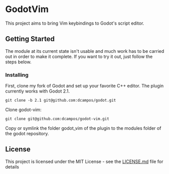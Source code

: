 # GodotVim

This project aims to bring Vim keybindings to Godot's script editor.

## Getting Started

The module at its current state isn't usable and much work has to be carried out in order to make it complete. If you want to try it out, just follow the steps below.


### Installing

First, clone my fork of Godot and set up your favorite C++ editor. The plugin currently works with Godot 2.1.


```
git clone -b 2.1 git@github.com:dcampos/godot.git
```

Clone godot-vim:

```
git clone git@github.com:dcampos/godot-vim.git
```

Copy or symlink the folder godot_vim of the plugin to the modules folder of the godot repository.

## License

This project is licensed under the MIT License - see the [LICENSE.md](LICENSE.md) file for details

